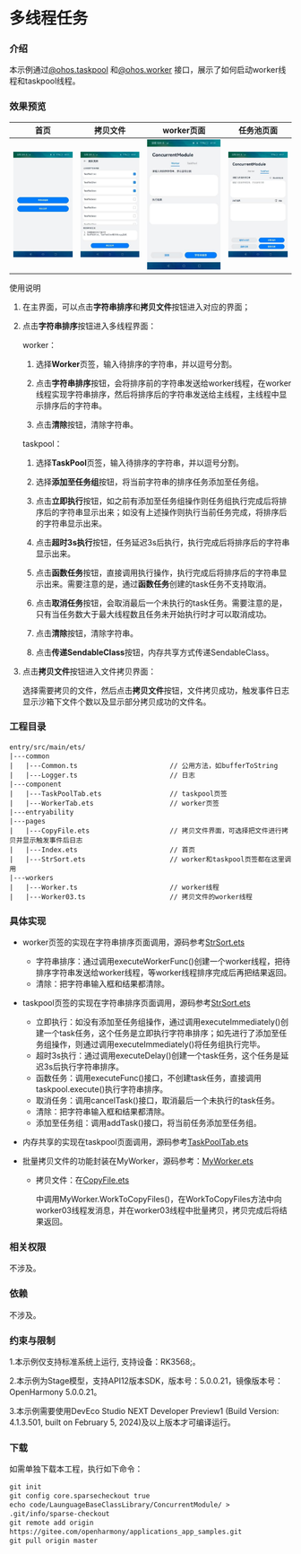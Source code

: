 # 多线程任务

### 介绍

本示例通过[@ohos.taskpool](https://gitee.com/openharmony/docs/blob/master/zh-cn/application-dev/reference/apis-arkts/js-apis-taskpool.md)
和[@ohos.worker](https://gitee.com/openharmony/docs/blob/master/zh-cn/application-dev/reference/apis-arkts/js-apis-worker.md) 接口，展示了如何启动worker线程和taskpool线程。

### 效果预览

| 首页                              | 拷贝文件                             | worker页面                            | 任务池页面                           |
| --------------------------------- | ------------------------------------ | ------------------------------------- | ------------------------------------ |
| ![](screenshots/device/index.jpg) | ![](screenshots/device/copyFile.jpg) | ![](screenshots/device/workerTab.jpg) | ![](screenshots/device/taskpoolTab.jpg) |

使用说明

1. 在主界面，可以点击**字符串排序**和**拷贝文件**按钮进入对应的界面；

2. 点击**字符串排序**按钮进入多线程界面：

   worker：

   1. 选择**Worker**页签，输入待排序的字符串，并以逗号分割。

   2. 点击**字符串排序**按钮，会将排序前的字符串发送给worker线程，在worker线程实现字符串排序，然后将排序后的字符串发送给主线程，主线程中显示排序后的字符串。

   3. 点击**清除**按钮，清除字符串。

   taskpool：

   1. 选择**TaskPool**页签，输入待排序的字符串，并以逗号分割。

   2. 选择**添加至任务组**按钮，将当前字符串的排序任务添加至任务组。

   3. 点击**立即执行**按钮，如之前有添加至任务组操作则任务组执行完成后将排序后的字符串显示出来；如没有上述操作则执行当前任务完成，将排序后的字符串显示出来。

   4. 点击**超时3s执行**按钮，任务延迟3s后执行，执行完成后将排序后的字符串显示出来。

   5. 点击**函数任务**按钮，直接调用执行操作，执行完成后将排序后的字符串显示出来。需要注意的是，通过**函数任务**创建的task任务不支持取消。

   6. 点击**取消任务**按钮，会取消最后一个未执行的task任务。需要注意的是，只有当任务数大于最大线程数且任务未开始执行时才可以取消成功。

   7. 点击**清除**按钮，清除字符串。
   
   8. 点击**传递SendableClass**按钮，内存共享方式传递SendableClass。

3. 点击**拷贝文件**按钮进入文件拷贝界面：

   选择需要拷贝的文件，然后点击**拷贝文件**按钮，文件拷贝成功，触发事件日志显示沙箱下文件个数以及显示部分拷贝成功的文件名。

### 工程目录

```
entry/src/main/ets/
|---common
|   |---Common.ts                       // 公用方法，如bufferToString
|   |---Logger.ts                       // 日志
|---component
|   |---TaskPoolTab.ets                 // taskpool页签
|   |---WorkerTab.ets                   // worker页签
|---entryability
|---pages
|   |---CopyFile.ets                    // 拷贝文件界面，可选择把文件进行拷贝并显示触发事件后日志
|   |---Index.ets                       // 首页
|   |---StrSort.ets                     // worker和taskpool页签都在这里调用
|---workers
|   |---Worker.ts                       // worker线程
|   |---Worker03.ts                     // 拷贝文件的worker线程
```

### 具体实现

* worker页签的实现在字符串排序页面调用，源码参考[StrSort.ets](entry/src/main/ets/pages/StrSort.ets)
  * 字符串排序：通过调用executeWorkerFunc()创建一个worker线程，把待排序字符串发送给worker线程，等worker线程排序完成后再把结果返回。
  * 清除：把字符串输入框和结果都清除。

* taskpool页签的实现在字符串排序页面调用，源码参考[StrSort.ets](entry/src/main/ets/pages/StrSort.ets)
  * 立即执行：如没有添加至任务组操作，通过调用executeImmediately()创建一个task任务，这个任务是立即执行字符串排序；如先进行了添加至任务组操作，则通过调用executeImmediately()将任务组执行完毕。
  * 超时3s执行：通过调用executeDelay()创建一个task任务，这个任务是延迟3s后执行字符串排序。
  * 函数任务：调用executeFunc()接口，不创建task任务，直接调用taskpool.execute()执行字符串排序。
  * 取消任务：调用cancelTask()接口，取消最后一个未执行的task任务。
  * 清除：把字符串输入框和结果都清除。
  * 添加至任务组：调用addTask()接口，将当前任务添加至任务组。

* 内存共享的实现在taskpool页面调用，源码参考[TaskPoolTab.ets](entry/src/main/ets/component/TaskPoolTab.ets)

* 批量拷贝文件的功能封装在MyWorker，源码参考：[MyWorker.ets](entry/src/main/ets/fileFs/MyWorker.ets)

  * 拷贝文件：在[CopyFile.ets](entry/src/main/ets/pages/CopyFile.ets)

    中调用MyWorker.WorkToCopyFiles()，在WorkToCopyFiles方法中向worker03线程发消息，并在worker03线程中批量拷贝，拷贝完成后将结果返回。

### 相关权限

不涉及。

### 依赖

不涉及。

### 约束与限制

1.本示例仅支持标准系统上运行, 支持设备：RK3568;。

2.本示例为Stage模型，支持API12版本SDK，版本号：5.0.0.21，镜像版本号：OpenHarmony 5.0.0.21。

3.本示例需要使用DevEco Studio NEXT Developer Preview1 (Build Version: 4.1.3.501, built on February 5, 2024)及以上版本才可编译运行。

### 下载

如需单独下载本工程，执行如下命令：

````
git init
git config core.sparsecheckout true
echo code/LaunguageBaseClassLibrary/ConcurrentModule/ > .git/info/sparse-checkout
git remote add origin https://gitee.com/openharmony/applications_app_samples.git
git pull origin master
````
